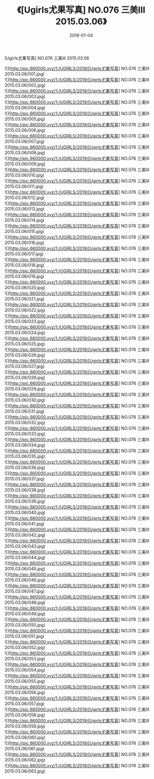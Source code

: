﻿---
layout: post
title:  《[Ugirls尤果写真] NO.076 三美III 2015.03.06》
date:   2019-01-04
img: http://pic.660000.xyz/1:/UGIRLS/2019/[Ugirls尤果写真] NO.076 三美III 2015.03.06/000.jpg
categories: [美女, 清纯, 唯美]
---

[Ugirls尤果写真] NO.076 三美III 2015.03.06

 ![](http://pic.660000.xyz/1:/UGIRLS/2019/[Ugirls尤果写真] NO.076 三美III 2015.03.06/001.jpg) <br>![](http://pic.660000.xyz/1:/UGIRLS/2019/[Ugirls尤果写真] NO.076 三美III 2015.03.06/002.jpg) <br>![](http://pic.660000.xyz/1:/UGIRLS/2019/[Ugirls尤果写真] NO.076 三美III 2015.03.06/003.jpg) <br>![](http://pic.660000.xyz/1:/UGIRLS/2019/[Ugirls尤果写真] NO.076 三美III 2015.03.06/004.jpg) <br>![](http://pic.660000.xyz/1:/UGIRLS/2019/[Ugirls尤果写真] NO.076 三美III 2015.03.06/005.jpg) <br>![](http://pic.660000.xyz/1:/UGIRLS/2019/[Ugirls尤果写真] NO.076 三美III 2015.03.06/006.jpg) <br>![](http://pic.660000.xyz/1:/UGIRLS/2019/[Ugirls尤果写真] NO.076 三美III 2015.03.06/007.jpg) <br>![](http://pic.660000.xyz/1:/UGIRLS/2019/[Ugirls尤果写真] NO.076 三美III 2015.03.06/008.jpg) <br>![](http://pic.660000.xyz/1:/UGIRLS/2019/[Ugirls尤果写真] NO.076 三美III 2015.03.06/009.jpg) <br>![](http://pic.660000.xyz/1:/UGIRLS/2019/[Ugirls尤果写真] NO.076 三美III 2015.03.06/010.jpg) <br>![](http://pic.660000.xyz/1:/UGIRLS/2019/[Ugirls尤果写真] NO.076 三美III 2015.03.06/011.jpg) <br>![](http://pic.660000.xyz/1:/UGIRLS/2019/[Ugirls尤果写真] NO.076 三美III 2015.03.06/012.jpg) <br>![](http://pic.660000.xyz/1:/UGIRLS/2019/[Ugirls尤果写真] NO.076 三美III 2015.03.06/013.jpg) <br>![](http://pic.660000.xyz/1:/UGIRLS/2019/[Ugirls尤果写真] NO.076 三美III 2015.03.06/014.jpg) <br>![](http://pic.660000.xyz/1:/UGIRLS/2019/[Ugirls尤果写真] NO.076 三美III 2015.03.06/015.jpg) <br>![](http://pic.660000.xyz/1:/UGIRLS/2019/[Ugirls尤果写真] NO.076 三美III 2015.03.06/016.jpg) <br>![](http://pic.660000.xyz/1:/UGIRLS/2019/[Ugirls尤果写真] NO.076 三美III 2015.03.06/017.jpg) <br>![](http://pic.660000.xyz/1:/UGIRLS/2019/[Ugirls尤果写真] NO.076 三美III 2015.03.06/018.jpg) <br>![](http://pic.660000.xyz/1:/UGIRLS/2019/[Ugirls尤果写真] NO.076 三美III 2015.03.06/019.jpg) <br>![](http://pic.660000.xyz/1:/UGIRLS/2019/[Ugirls尤果写真] NO.076 三美III 2015.03.06/020.jpg) <br>![](http://pic.660000.xyz/1:/UGIRLS/2019/[Ugirls尤果写真] NO.076 三美III 2015.03.06/021.jpg) <br>![](http://pic.660000.xyz/1:/UGIRLS/2019/[Ugirls尤果写真] NO.076 三美III 2015.03.06/022.jpg) <br>![](http://pic.660000.xyz/1:/UGIRLS/2019/[Ugirls尤果写真] NO.076 三美III 2015.03.06/023.jpg) <br>![](http://pic.660000.xyz/1:/UGIRLS/2019/[Ugirls尤果写真] NO.076 三美III 2015.03.06/024.jpg) <br>![](http://pic.660000.xyz/1:/UGIRLS/2019/[Ugirls尤果写真] NO.076 三美III 2015.03.06/025.jpg) <br>![](http://pic.660000.xyz/1:/UGIRLS/2019/[Ugirls尤果写真] NO.076 三美III 2015.03.06/026.jpg) <br>![](http://pic.660000.xyz/1:/UGIRLS/2019/[Ugirls尤果写真] NO.076 三美III 2015.03.06/027.jpg) <br>![](http://pic.660000.xyz/1:/UGIRLS/2019/[Ugirls尤果写真] NO.076 三美III 2015.03.06/028.jpg) <br>![](http://pic.660000.xyz/1:/UGIRLS/2019/[Ugirls尤果写真] NO.076 三美III 2015.03.06/029.jpg) <br>![](http://pic.660000.xyz/1:/UGIRLS/2019/[Ugirls尤果写真] NO.076 三美III 2015.03.06/030.jpg) <br>![](http://pic.660000.xyz/1:/UGIRLS/2019/[Ugirls尤果写真] NO.076 三美III 2015.03.06/031.jpg) <br>![](http://pic.660000.xyz/1:/UGIRLS/2019/[Ugirls尤果写真] NO.076 三美III 2015.03.06/032.jpg) <br>![](http://pic.660000.xyz/1:/UGIRLS/2019/[Ugirls尤果写真] NO.076 三美III 2015.03.06/033.jpg) <br>![](http://pic.660000.xyz/1:/UGIRLS/2019/[Ugirls尤果写真] NO.076 三美III 2015.03.06/034.jpg) <br>![](http://pic.660000.xyz/1:/UGIRLS/2019/[Ugirls尤果写真] NO.076 三美III 2015.03.06/035.jpg) <br>![](http://pic.660000.xyz/1:/UGIRLS/2019/[Ugirls尤果写真] NO.076 三美III 2015.03.06/036.jpg) <br>![](http://pic.660000.xyz/1:/UGIRLS/2019/[Ugirls尤果写真] NO.076 三美III 2015.03.06/037.jpg) <br>![](http://pic.660000.xyz/1:/UGIRLS/2019/[Ugirls尤果写真] NO.076 三美III 2015.03.06/038.jpg) <br>![](http://pic.660000.xyz/1:/UGIRLS/2019/[Ugirls尤果写真] NO.076 三美III 2015.03.06/039.jpg) <br>![](http://pic.660000.xyz/1:/UGIRLS/2019/[Ugirls尤果写真] NO.076 三美III 2015.03.06/040.jpg) <br>![](http://pic.660000.xyz/1:/UGIRLS/2019/[Ugirls尤果写真] NO.076 三美III 2015.03.06/041.jpg) <br>![](http://pic.660000.xyz/1:/UGIRLS/2019/[Ugirls尤果写真] NO.076 三美III 2015.03.06/042.jpg) <br>![](http://pic.660000.xyz/1:/UGIRLS/2019/[Ugirls尤果写真] NO.076 三美III 2015.03.06/043.jpg) <br>![](http://pic.660000.xyz/1:/UGIRLS/2019/[Ugirls尤果写真] NO.076 三美III 2015.03.06/044.jpg) <br>![](http://pic.660000.xyz/1:/UGIRLS/2019/[Ugirls尤果写真] NO.076 三美III 2015.03.06/045.jpg) <br>![](http://pic.660000.xyz/1:/UGIRLS/2019/[Ugirls尤果写真] NO.076 三美III 2015.03.06/046.jpg) <br>![](http://pic.660000.xyz/1:/UGIRLS/2019/[Ugirls尤果写真] NO.076 三美III 2015.03.06/047.jpg) <br>![](http://pic.660000.xyz/1:/UGIRLS/2019/[Ugirls尤果写真] NO.076 三美III 2015.03.06/048.jpg) <br>![](http://pic.660000.xyz/1:/UGIRLS/2019/[Ugirls尤果写真] NO.076 三美III 2015.03.06/049.jpg) <br>![](http://pic.660000.xyz/1:/UGIRLS/2019/[Ugirls尤果写真] NO.076 三美III 2015.03.06/050.jpg) <br>![](http://pic.660000.xyz/1:/UGIRLS/2019/[Ugirls尤果写真] NO.076 三美III 2015.03.06/051.jpg) <br>![](http://pic.660000.xyz/1:/UGIRLS/2019/[Ugirls尤果写真] NO.076 三美III 2015.03.06/052.jpg) <br>![](http://pic.660000.xyz/1:/UGIRLS/2019/[Ugirls尤果写真] NO.076 三美III 2015.03.06/053.jpg) <br>![](http://pic.660000.xyz/1:/UGIRLS/2019/[Ugirls尤果写真] NO.076 三美III 2015.03.06/054.jpg) <br>![](http://pic.660000.xyz/1:/UGIRLS/2019/[Ugirls尤果写真] NO.076 三美III 2015.03.06/055.jpg) <br>![](http://pic.660000.xyz/1:/UGIRLS/2019/[Ugirls尤果写真] NO.076 三美III 2015.03.06/056.jpg) <br>![](http://pic.660000.xyz/1:/UGIRLS/2019/[Ugirls尤果写真] NO.076 三美III 2015.03.06/057.jpg) <br>![](http://pic.660000.xyz/1:/UGIRLS/2019/[Ugirls尤果写真] NO.076 三美III 2015.03.06/058.jpg) <br>![](http://pic.660000.xyz/1:/UGIRLS/2019/[Ugirls尤果写真] NO.076 三美III 2015.03.06/059.jpg) <br>![](http://pic.660000.xyz/1:/UGIRLS/2019/[Ugirls尤果写真] NO.076 三美III 2015.03.06/060.jpg) <br>![](http://pic.660000.xyz/1:/UGIRLS/2019/[Ugirls尤果写真] NO.076 三美III 2015.03.06/061.jpg) <br>![](http://pic.660000.xyz/1:/UGIRLS/2019/[Ugirls尤果写真] NO.076 三美III 2015.03.06/062.jpg) <br>![](http://pic.660000.xyz/1:/UGIRLS/2019/[Ugirls尤果写真] NO.076 三美III 2015.03.06/063.jpg) <br>